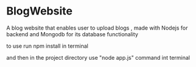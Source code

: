 # BlogWebsite
A blog website that enables user to upload blogs , made with Nodejs for backend and Mongodb for its database functionality


to use run npm install in terminal

 and then in the project directory use "node app.js" command int terminal
